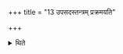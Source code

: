 +++
title = "13 उपसदस्तन्त्रम् प्रक्रमयति"

+++

<details><summary>थिते</summary>

13. (The Adhvaryu now) starts the procedure of the Upasad (-offering).  

</details>
